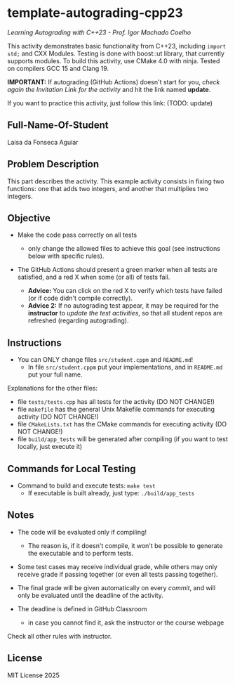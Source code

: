 # template-autograding-cpp23

*Learning Autograding with C++23 - Prof. Igor Machado Coelho*

This activity demonstrates basic functionality from C++23, including `import std;` and CXX Modules.
Testing is done with boost::ut library, that currently supports modules.
To build this activity, use CMake 4.0 with ninja. Tested on compilers GCC 15 and Clang 19.

**IMPORTANT:** If autograding (GitHub Actions) doesn't start for you, *check again the Invitation Link for
the activity* and hit the link named **update**.

If you want to practice this activity, just follow this link: (TODO: update)

## Full-Name-Of-Student
Laisa da Fonseca Aguiar

## Problem Description

This part describes the activity. This example activity consists in fixing two functions: one that adds two integers, and another that multiplies two integers.

## Objective

- Make the code pass correctly on all tests
   * only change the allowed files to achieve this goal (see instructions below with specific rules).

- The GitHub Actions should present a green marker when all tests are satisfied, and a red X when some (or all) of tests fail. 
    * **Advice:** You can click on the red X to verify which tests have failed (or if code didn't compile correctly).
    * **Advice 2:** If no autograding test appear, it may be required for the **instructor** to *update the test activities*, so that all student repos are refreshed (regarding autograding).

## Instructions

- You can ONLY change files `src/student.cppm` and `README.md`!
   * In file `src/student.cppm` put your implementations, and in `README.md` put your full name.

Explanations for the other files:

- file `tests/tests.cpp` has all tests for the activity (DO NOT CHANGE!)
- file `makefile` has the general Unix Makefile commands for executing activity (DO NOT CHANGE!)
- file `CMakeLists.txt` has the CMake commands for executing activity (DO NOT CHANGE!)
- file  `build/app_tests` will be generated after compiling (if you want to test locally, just execute it)

## Commands for Local Testing

- Command to build and execute tests: `make test`
    * If executable is built already, just type: `./build/app_tests`

## Notes

- The code will be evaluated only if compiling! 
   * The reason is, if it doesn't compile, it won't be possible to generate the executable and to perform tests.

- Some test cases may receive individual grade, while others may only receive grade if passing together (or even all tests passing together).

- The final grade will be given automatically on every *commit*, and will only be evaluated until the deadline of the activity.

- The deadline is defined in GitHub Classroom
   * in case you cannot find it, ask the instructor or the course webpage

Check all other rules with instructor.

## License

MIT License 2025

